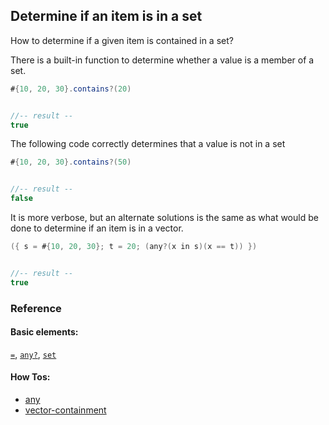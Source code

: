 <!---
  This markdown file was generated. Do not edit.
  -->

## Determine if an item is in a set

How to determine if a given item is contained in a set?

There is a built-in function to determine whether a value is a member of a set.

```java
#{10, 20, 30}.contains?(20)


//-- result --
true
```

The following code correctly determines that a value is not in a set

```java
#{10, 20, 30}.contains?(50)


//-- result --
false
```

It is more verbose, but an alternate solutions is the same as what would be done to determine if an item is in a vector.

```java
({ s = #{10, 20, 30}; t = 20; (any?(x in s)(x == t)) })


//-- result --
true
```

### Reference

#### Basic elements:

[`=`](../halite_basic-syntax-reference-j.md#=), [`any?`](../halite_basic-syntax-reference-j.md#any?), [`set`](../halite_basic-syntax-reference-j.md#set)

#### How Tos:

* [any](../how-to/halite_any-j.md)
* [vector-containment](../how-to/halite_vector-containment-j.md)


